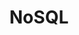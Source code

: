 ---
layout: post
title: NoSQL
description: How to Setup MySql with Railsonfire
categories: databases
---